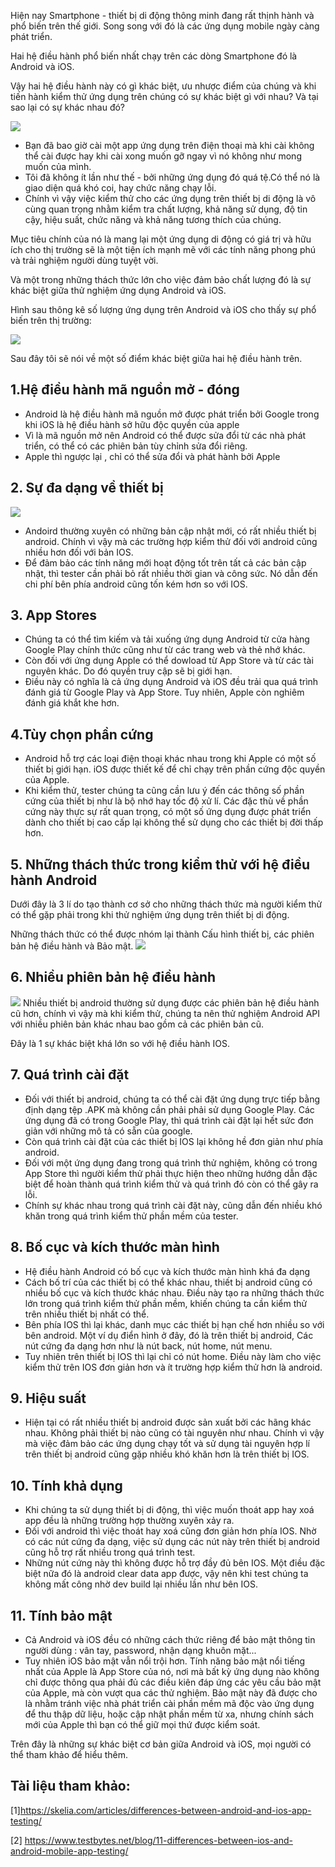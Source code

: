 Hiện nay Smartphone - thiết bị di động thông minh đang rất thịnh hành và phổ biến trên thế giới. Song song với đó là các ứng dụng mobile ngày càng phát triển.

Hai hệ điều hành phổ biến nhất chạy trên các dòng Smartphone đó là Android và iOS.

Vậy hai hệ điều hành này có gì khác biệt, ưu nhược điểm của chúng và khi tiến hành kiểm thử ứng dụng trên chúng có sự khác biệt gì với nhau? Và tại sao lại có sự khác nhau đó?

![](https://images.viblo.asia/74989770-3937-425c-be61-166822383297.jpg)


- Bạn đã bao giờ cài một app ứng dụng trên điện thoại mà khi cài không thể cài được hay khi cài xong muốn gỡ ngay vì nó không như mong muốn của mình. 
- Tôi đã không ít lần như thế - bởi những ứng dụng đó quá tệ.Có thể nó là giao diện quá khó coi, hay chức năng chạy lỗi. 
- Chính vì vậy việc kiểm thử cho các ứng dụng trên thiết bị di động là vô cùng quan trọng nhằm kiểm tra chất lượng, khả năng sử dụng, độ tin cậy, hiệu suất, chức năng và khả năng tương thích của chúng. 

Mục tiêu chính của nó là mang lại một ứng dụng di động có giá trị và hữu ích cho thị trường sẽ là một tiện ích mạnh mẽ với các tính năng phong phú và trải nghiệm người dùng tuyệt vời.

Và một trong những thách thức lớn cho việc đảm bảo chất lượng đó là sự khác biệt giữa thử nghiệm ứng dụng Android và iOS.

Hình sau thông kê số lượng ứng dụng trên Android và iOS cho thấy sự phổ biến trên thị trường:

![](https://images.viblo.asia/474416dc-e76d-415e-8be3-18337f711bd6.jpg)

Sau đây tôi sẽ nói về một số điểm khác biệt giữa hai hệ điều hành trên.
## 1.Hệ điều hành mã nguồn mở - đóng
- Android là hệ điều hành mã nguồn mở được phát triển bởi Google trong khi iOS là hệ điều hành sở hữu độc quyền của apple
- Vì là mã nguồn mở nên Android có thể được sửa đổi từ các nhà phát triển, có thể có các phiên bản tùy chỉnh sửa đổi riêng.
- Apple thì ngược lại , chỉ có thể sửa đổi và phát hành bởi Apple
## 2. Sự đa dạng về thiết bị
![](https://images.viblo.asia/13cc4db5-ce90-4fda-95ef-006005cfed3e.jpg)
- Andoird thường xuyên có những bản cập nhật mới, có rất nhiều thiết bị android. Chính vì vậy mà các trường hợp kiểm thử đối với android cũng nhiều hơn đối với bản IOS. 
- Để đảm bảo các tính năng mới hoạt động tốt trên tất cả các bản cập nhật, thì tester cần phải bỏ rất nhiều thời gian và công sức. Nó dẫn đến chi phí bên phía android cũng tốn kém hơn so với IOS.
## 3. App Stores
- Chúng ta có thể tìm kiếm và tải xuống ứng dụng Android từ cửa hàng Google Play chính thức cũng như từ các trang web và thẻ nhớ khác. 
- Còn đối với ứng dụng Apple có thể dowload từ App Store và từ các tài nguyên khác. Do đó quyền truy cập sẽ bị giới hạn.
- Điều này có nghĩa là cả ứng dụng Android và iOS đều trải qua quá trình đánh giá từ Google Play và App Store. Tuy nhiên, Apple còn nghiêm đánh giá khắt khe hơn.
## 4.Tùy chọn phần cứng
- Android hỗ trợ các loại điện thoại khác nhau trong khi Apple có một số thiết bị giới hạn. iOS được thiết kế để chỉ chạy trên phần cứng độc quyền của Apple.
- Khi kiểm thử, tester chúng ta cũng cần lưu ý đến các thông số phần cứng của thiết bị như là bộ nhớ hay tốc độ xử lí. Các đặc thù về phần cứng này thực sự rất quan trọng, có một số ứng dụng được phát triển dành cho thiết bị cao cấp lại không thể sử dụng cho các thiết bị đời thấp hơn.

## 5. Những thách thức trong kiểm thử với hệ điều hành Android

Dưới đây là 3 lí do tạo thành cơ sở cho những thách thức mà người kiểm thử có thể gặp phải trong khi thử nghiệm ứng dụng trên thiết bị di động. 

Những thách thức có thể được nhóm lại thành Cấu hình thiết bị, các phiên bản hệ điều hành và Bảo mật.
![](https://images.viblo.asia/94e4e4b7-4327-403a-aa0a-9159a0fd275f.jpg)

## 6. Nhiều phiên bản hệ điều hành
![](https://images.viblo.asia/77c95c06-41ce-4654-a0b2-da07442d9b60.png)
Nhiều thiết bị android thường sử dụng được các phiên bản hệ điều hành cũ hơn, chính vì vậy mà khi kiểm thử, chúng ta nên thử nghiệm Android API với nhiều phiên bản khác nhau bao gồm cả các phiên bản cũ. 

Đây là 1 sự khác biệt khá lớn so với hệ điều hành IOS.
## 7. Quá trình cài đặt
- Đối với thiết bị android, chúng ta có thể cài đặt ứng dụng trực tiếp bằng định dạng tệp .APK mà không cần phải phải sử dụng Google Play. Các ứng dụng đã có trong Google Play, thì quá trình cài đặt lại hết sức đơn giản với những mô tả có sẵn của google. 
- Còn quá trình cài đặt của các thiết bị IOS lại không hề đơn giản như phía android. 
- Đối với một ứng dụng đang trong quá trình thử nghiệm, không có trong App Store thì người kiểm thử phải thực hiện theo những hướng dẫn đặc biệt để hoàn thành quá trình kiểm thử và quá trình đó còn có thể gây ra lỗi.
- Chính sự khác nhau trong quá trình cài đặt này, cũng dẫn đến nhiều khó khăn trong quá trình kiểm thử phần mềm của tester. 
## 8.  Bố cục và kích thước màn hình
- Hệ điều hành Android có bố cục và kích thước màn hình khá đa dạng
- Cách bố trí của các thiết bị có thể khác nhau, thiết bị android cũng có nhiều bố cục và kích thước khác nhau. Điều này tạo ra những thách thức lớn trong quá trình kiểm thử phần mềm, khiến chúng ta cần kiểm thử trên nhiều thiết bị nhất có thể. 
- Bên phía IOS thì lại khác, danh mục các thiết bị hạn chế hơn nhiều so với bên android. Một ví dụ điển hình ở đây, đó là trên thiết bị android, Các nút cứng đa dạng hơn như là nút back, nút home, nút menu. 
- Tuy nhiên trên thiết bị IOS thì lại chỉ có nút home. Điều này làm cho việc kiểm thử trên IOS đơn giản hơn và ít trường hợp kiểm thử hơn là android.
## 9. Hiệu suất
- Hiện tại có rất nhiều thiết bị android được sản xuất bởi các hãng khác nhau. Không phải thiết bị nào cũng có tài nguyên như nhau. Chính vì vậy mà việc đảm bảo các ứng dụng chạy tốt và sử dụng tài nguyên hợp lí trên thiết bị android cũng gặp nhiều khó khăn hơn là trên thiết bị IOS.
## 10. Tính khả dụng
- Khi chúng ta sử dụng thiết bị di động, thì việc muốn thoát app hay xoá app đều là những trường hợp thường xuyên xảy ra. 
- Đối với android thì việc thoát hay xoá cũng đơn giản hơn phía IOS. Nhờ có các nút cứng đa dạng, việc sử dụng các nút này trên thiết bị android cũng hỗ trợ rất nhiều trong quá trình test. 
- Những nút cứng này thì không được hỗ trợ đầy đủ bên IOS. Một điều đặc biệt nữa đó là android clear data app được, vậy nên khi test chúng ta không mất công nhờ dev build lại nhiều lần như bên IOS.
## 11. Tính bảo mật
- Cả Android và iOS đều có những cách thức riêng để bảo mật thông tin người dùng : vân tay, password, nhận dạng khuôn mặt...
- Tuy nhiên iOS bảo mật vẫn nổi trội hơn.
Tính năng bảo mật nổi tiếng nhất của Apple là App Store của nó, nơi mà bất kỳ ứng dụng nào không chỉ được thông qua phải đủ các điều kiên đáp ứng các yêu cầu bảo mật của Apple, mà còn vượt qua các thử nghiệm. Bảo mật này đã được cho là nhằm tránh việc nhà phát triển cài phần mềm mã độc vào ứng dụng để thu thập dữ liệu, hoặc cập nhật phần mềm từ xa, nhưng chính sách mới của Apple thì bạn có thể giữ mọi thứ được kiểm soát.


Trên đây là những sự khác biệt cơ bản giữa Android và iOS, mọi người có thể tham khảo để hiểu thêm.

## **Tài liệu tham khảo:**

[1]https://skelia.com/articles/differences-between-android-and-ios-app-testing/

[2] https://www.testbytes.net/blog/11-differences-between-ios-and-android-mobile-app-testing/